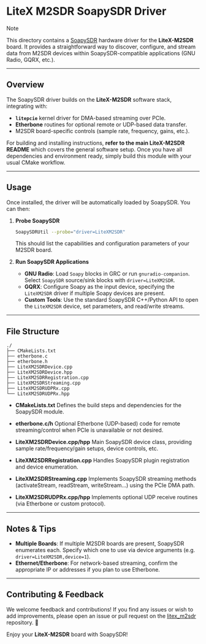 # LiteX M2SDR SoapySDR Driver

> [!Note]
> This directory contains a [SoapySDR](https://github.com/pothosware/SoapySDR) hardware driver for the **LiteX-M2SDR** board. It provides a straightforward way to discover, configure, and stream data from M2SDR devices within SoapySDR-compatible applications (GNU Radio, GQRX, etc.).

---

## Overview

The SoapySDR driver builds on the **LiteX-M2SDR** software stack, integrating with:
- **`litepcie`** kernel driver for DMA-based streaming over PCIe.
- **Etherbone** routines for optional remote or UDP-based data transfer.
- M2SDR board-specific controls (sample rate, frequency, gains, etc.).

For building and installing instructions, **refer to the main LiteX-M2SDR README** which covers the general software setup. Once you have all dependencies and environment ready, simply build this module with your usual CMake workflow.

---

## Usage

Once installed, the driver will be automatically loaded by SoapySDR. You can then:

1. **Probe SoapySDR**
   ```bash
   SoapySDRUtil --probe="driver=LiteXM2SDR"
   ```
   This should list the capabilities and configuration parameters of your M2SDR board.

2. **Run SoapySDR Applications**
   - **GNU Radio**: Load `Soapy` blocks in GRC or run `gnuradio-companion`. Select `SoapySDR` source/sink blocks with `driver=LiteXM2SDR`.
   - **GQRX**: Configure Soapy as the input device, specifying the `LiteXM2SDR` driver if multiple Soapy devices are present.
   - **Custom Tools**: Use the standard SoapySDR C++/Python API to open the `LiteXM2SDR` device, set parameters, and read/write streams.

---

## File Structure

```
./
├── CMakeLists.txt
├── etherbone.c
├── etherbone.h
├── LiteXM2SDRDevice.cpp
├── LiteXM2SDRDevice.hpp
├── LiteXM2SDRRegistration.cpp
├── LiteXM2SDRStreaming.cpp
├── LiteXM2SDRUDPRx.cpp
└── LiteXM2SDRUDPRx.hpp
```

- **CMakeLists.txt**
  Defines the build steps and dependencies for the SoapySDR module.

- **etherbone.c/h**
  Optional Etherbone (UDP-based) code for remote streaming/control when PCIe is unavailable or not desired.

- **LiteXM2SDRDevice.cpp/hpp**
  Main SoapySDR device class, providing sample rate/frequency/gain setups, device controls, etc.

- **LiteXM2SDRRegistration.cpp**
  Handles SoapySDR plugin registration and device enumeration.

- **LiteXM2SDRStreaming.cpp**
  Implements SoapySDR streaming methods (activateStream, readStream, writeStream…) using the PCIe DMA path.

- **LiteXM2SDRUDPRx.cpp/hpp**
  Implements optional UDP receive routines (via Etherbone or custom protocol).

---

## Notes & Tips

- **Multiple Boards**: If multiple M2SDR boards are present, SoapySDR enumerates each. Specify which one to use via device arguments (e.g. `driver=LiteXM2SDR,device=1`).
- **Ethernet/Etherbone**: For network-based streaming, confirm the appropriate IP or addresses if you plan to use Etherbone.

---

## Contributing & Feedback

We welcome feedback and contributions! If you find any issues or wish to add improvements, please open an issue or pull request on the [litex_m2sdr](https://github.com/enjoy-digital/litex_m2sdr) repository. 🤗

Enjoy your **LiteX-M2SDR** board with SoapySDR!
